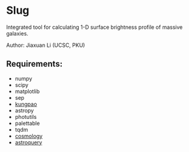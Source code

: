 # Slug
Integrated tool for calculating 1-D surface brightness profile of massive galaxies.

Author: Jiaxuan Li (UCSC, PKU)

## Requirements:
- numpy
- scipy
- matplotlib
- sep
- [kungpao](https://github.com/dr-guangtou/kungpao)
- astropy
- photutils
- palettable
- tqdm
- [cosmology](https://github.com/esheldon/cosmology)
- [astroquery](https://astroquery.readthedocs.io/en/latest/)

